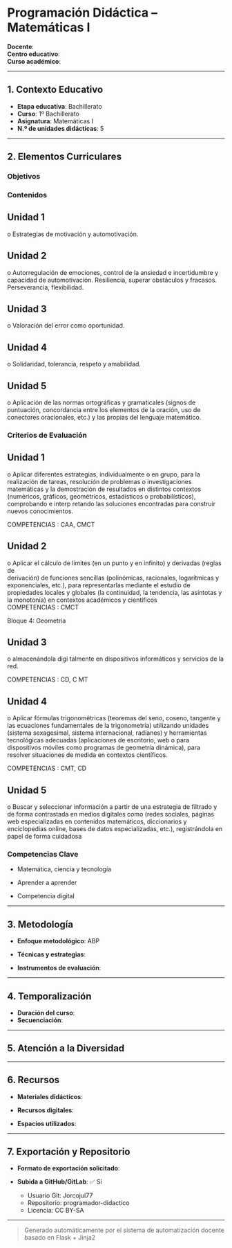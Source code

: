 # Programación Didáctica – Matemáticas I

**Docente**:   
**Centro educativo**:   
**Curso académico**:   

---

## 1. Contexto Educativo

- **Etapa educativa**: Bachillerato
- **Curso**: 1º Bachillerato
- **Asignatura**: Matemáticas I
- **N.º de unidades didácticas**: 5

---

## 2. Elementos Curriculares

### Objetivos

### Contenidos

## Unidad 1
o Estrategias de motivación y automotivación.

## Unidad 2
o Autorregulación de emociones, control de la ansiedad e incertidumbre y 
capacidad de automotivación. Resiliencia, superar obstáculos y fracasos. 
Perseverancia, flexibilidad.

## Unidad 3
o Valoración del error como oportunidad.

## Unidad 4
o Solidaridad, tolerancia, respeto y amabilidad.

## Unidad 5
o Aplicación de las normas ortográficas y gramaticales (signos de puntuación, 
concordancia entre los elementos de la oración, uso de conectores oracionales, 
etc.) y las propias del lenguaje matemático.


### Criterios de Evaluación

## Unidad 1
o Aplicar diferentes estrategias, individualmente o en grupo, para la realización de 
tareas, resolución de problemas o investigaciones matemáticas y la 
demostración de resultados en distintos contextos (numéricos, gráficos, 
geométricos, estadísticos o probabilísticos), comprobando e interp retando las 
soluciones encontradas para construir nuevos conocimientos.  
 
COMPETENCIAS : CAA, CMCT

## Unidad 2
o Aplicar el cálculo de límites (en un punto y en infinito) y derivadas (reglas de  
derivación) de funciones sencillas (polinómicas, racionales, logarítmicas y 
exponenciales,  etc.), para representarlas mediante el estudio de propiedades 
locales y globales (la continuidad, la tendencia, las asíntotas y la monotonía) en 
contextos académicos y científicos  
COMPETENCIAS : CMCT  
 
Bloque 4: Geometría

## Unidad 3
o almacenándola digi talmente en dispositivos informáticos y servicios de la red.  
 
COMPETENCIAS : CD, C MT

## Unidad 4
o Aplicar fórmulas trigonométricas (teoremas del seno, coseno, tangente y las 
ecuaciones fundamentales de la trigonometría) utilizando unidades (sistema 
sexagesimal, sistema internacional, radianes) y herramientas tecnológicas 
adecuadas (aplicaciones de escritorio, web o para dispositivos móviles como 
programas de geometría dinámica), para resolver situaciones de medida en 
contextos científicos.  
 
COMPETENCIAS : CMT, CD

## Unidad 5
o Buscar y seleccionar información a partir de una estrategia de filtrado y de forma 
contrastada en medios digitales como (redes sociales, páginas web 
especializadas en contenidos matemáticos, diccionarios y enciclopedias online, 
bases de datos especializadas, etc.), registrándola en papel de forma cuidadosa


### Competencias Clave


- Matemática, ciencia y tecnología

- Aprender a aprender

- Competencia digital



---

## 3. Metodología

- **Enfoque metodológico**: ABP
- **Técnicas y estrategias**:  
  
- **Instrumentos de evaluación**: 

---

## 4. Temporalización

- **Duración del curso**: 
- **Secuenciación**:  
  

---

## 5. Atención a la Diversidad



---

## 6. Recursos

- **Materiales didácticos**:  
  
- **Recursos digitales**:  
  
- **Espacios utilizados**: 

---

## 7. Exportación y Repositorio

- **Formato de exportación solicitado**: 
- **Subida a GitHub/GitLab**: ✅ Sí

  - Usuario Git: Jorcojul77
  - Repositorio: programador-didactico
  - Licencia: CC BY-SA


---

> Generado automáticamente por el sistema de automatización docente basado en Flask + Jinja2